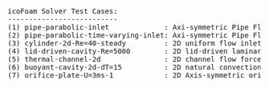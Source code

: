 <pre>
icoFoam Solver Test Cases:
--------------------------
(1) pipe-parabolic-inlet             : Axi-symmetric Pipe Flow with parabolic velocity inlet
(2) pipe-parabolic-time-varying-inlet: Axi-symmetric Pipe Flow with parabolic velocity inlet with oscillation in time
(3) cylinder-2d-Re=40-steady         : 2D uniform flow inlet (scale=0.01) for Re = 40 with clustering over cylinder multi-block
(4) lid-driven-cavity-Re=5000        : 2D lid-driven laminar cavity flow steady up to Re = 5000 with mesh clustering on walls
(5) thermal-channel-2d               : 2D channel flow forced convection with constant inlet temperature and iso-thermal walls
(6) buoyant-cavity-2d-dT=15          : 2D natural convection in square cavity laminar case constant properties up to T1-T0 = 15
(7) orifice-plate-U=3ms-1            : 2D Axis-symmetric orifice-plate Laminar flow with Parabolic inlet (Note: calc was not accurate enough for wedges)
</pre>
